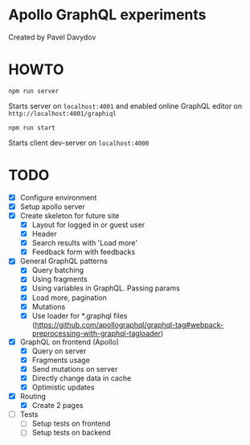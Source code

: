 # Apollo GraphQL experiments

Created by Pavel Davydov

# HOWTO

```
npm run server
```
Starts server on `localhost:4001` and enabled online GraphQL editor on `http://localhost:4001/graphiql`

```
npm run start
```
Starts client dev-server on `localhost:4000`

# TODO

- [x] Configure environment
- [x] Setup apollo server
- [x] Create skeleton for future site
  - [x] Layout for logged in or guest user
  - [x] Header
  - [x] Search results with 'Load more'
  - [x] Feedback form with feedbacks
- [x] General GraphQL patterns
  - [x] Query batching
  - [x] Using fragments
  - [x] Using variables in GraphQL. Passing params
  - [x] Load more, pagination
  - [x] Mutations
  - [x] Use loader for *.graphql files (https://github.com/apollographql/graphql-tag#webpack-preprocessing-with-graphql-tagloader)
- [x] GraphQL on frontend (Apollo)
  - [x] Query on server
  - [x] Fragments usage
  - [x] Send mutations on server
  - [x] Directly change data in cache
  - [x] Optimistic updates
- [x] Routing
  - [x] Create 2 pages
- [ ] Tests
  - [ ] Setup tests on frontend
  - [ ] Setup tests on backend

